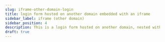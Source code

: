 ```yaml
---
slug: iframe-other-domain-login
title: login form hosted on another domain embedded with an iframe
sidebar_label: iframe (other domain)
sidebar_position: 4
description: This is a login form hosted on another domain, nested within an inline frame (iframe) that will POST on submit.
draft: true
---
```


<!-- @TODO -->

<!--
<iframe
  id="test-iframe"
  src="/login-page-bare?docusaurus-data-bare-page=true"
  class="margin-vert--lg"
  style="overflow-y: hidden; width: 100%; height: 400px;"
  scrolling="no"
></iframe>

<hr/> -->
